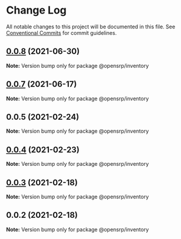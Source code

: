 # Change Log

All notable changes to this project will be documented in this file.
See [Conventional Commits](https://conventionalcommits.org) for commit guidelines.

## [0.0.8](https://github.com/opensrp/web/compare/@opensrp/inventory@0.0.7...@opensrp/inventory@0.0.8) (2021-06-30)

**Note:** Version bump only for package @opensrp/inventory





## [0.0.7](https://github.com/opensrp/web/compare/@opensrp/inventory@0.0.6...@opensrp/inventory@0.0.7) (2021-06-17)

**Note:** Version bump only for package @opensrp/inventory

## 0.0.5 (2021-02-24)

**Note:** Version bump only for package @opensrp/inventory

## [0.0.4](https://github.com/opensrp/web/compare/@opensrp/inventory@0.0.3...@opensrp/inventory@0.0.4) (2021-02-23)

**Note:** Version bump only for package @opensrp/inventory

## [0.0.3](https://github.com/opensrp/web/compare/@opensrp/inventory@0.0.2...@opensrp/inventory@0.0.3) (2021-02-18)

**Note:** Version bump only for package @opensrp/inventory

## 0.0.2 (2021-02-18)

**Note:** Version bump only for package @opensrp/inventory
